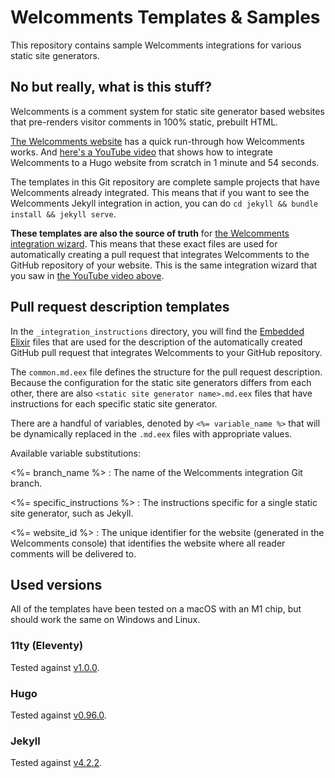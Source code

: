 # Welcomments Templates & Samples

This repository contains sample Welcomments integrations for various static site generators.

## No but really, what is this stuff?

Welcomments is a comment system for static site generator based websites that pre-renders visitor comments in 100% static, prebuilt HTML.

[The Welcomments website](https://welcomments.io/) has a quick run-through how Welcomments works. And [here's a YouTube video](https://www.youtube.com/watch?v=AIG7LTOrd1Q) that shows how to integrate Welcomments to a Hugo website from scratch in 1 minute and 54 seconds.

The templates in this Git repository are complete sample projects that have Welcomments already integrated. This means that if you want to see the Welcomments Jekyll integration in action, you can do `cd jekyll && bundle install && jekyll serve`.

**These templates are also the source of truth** for [the Welcomments integration wizard](https://app.welcomments.io/new/choose). This means that these exact files are used for automatically creating a pull request that integrates Welcomments to the GitHub repository of your website. This is the same integration wizard that you saw in [the YouTube video above](https://www.youtube.com/watch?v=AIG7LTOrd1Q).

## Pull request description templates

In the `_integration_instructions` directory, you will find the [Embedded Elixir](https://hexdocs.pm/eex/1.12.3/EEx.html) files that are used for the description of the automatically created GitHub pull request that integrates Welcomments to your GitHub repository.

The `common.md.eex` file defines the structure for the pull request description. Because the configuration for the static site generators differs from each other, there are also `<static site generator name>.md.eex` files that have instructions for each specific static site generator.

There are a handful of variables, denoted by `<%= variable_name %>` that will be dynamically replaced in the `.md.eex` files with appropriate values.

Available variable substitutions:

<%= branch_name %>
: The name of the Welcomments integration Git branch.

<%= specific_instructions %>
: The instructions specific for a single static site generator, such as Jekyll.

<%= website_id %>
: The unique identifier for the website (generated in the Welcomments console) that identifies the website where all reader comments will be delivered to.

## Used versions

All of the templates have been tested on a macOS with an M1 chip, but should work the same on Windows and Linux.

### 11ty (Eleventy)

Tested against [v1.0.0](https://github.com/11ty/eleventy/releases/tag/v1.0.0).

### Hugo

Tested against [v0.96.0](https://github.com/gohugoio/hugo/releases/tag/v0.96.0).

### Jekyll

Tested against [v4.2.2](https://github.com/jekyll/jekyll/releases/tag/v4.2.2).
